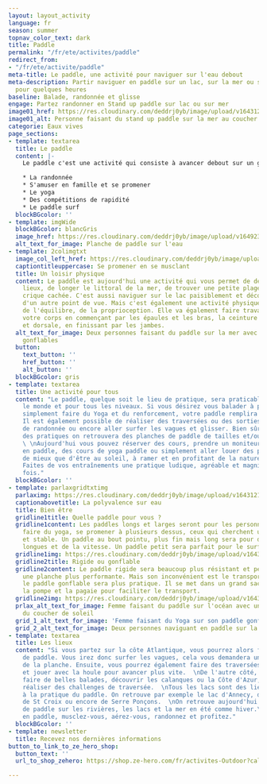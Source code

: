 ```yaml
---
layout: layout_activity
language: fr
season: summer
topnav_color_text: dark
title: Paddle
permalink: "/fr/ete/activites/paddle"
redirect_from:
- "/fr/ete/activite/paddle"
meta-title: Le paddle, une activité pour naviguer sur l'eau debout
meta-description: Partir naviguer en paddle sur un lac, sur la mer ou sur l'océan
  pour quelques heures
baseline: Balade, randonnée et glisse
engage: Partez randonner en Stand up paddle sur lac ou sur mer
image01_href: https://res.cloudinary.com/deddrj0yb/image/upload/v1643121216/website/summer/damir-spanic-yG_kRzUtajU-unsplash_bgrwuc.jpg
image01_alt: Personne faisant du stand up paddle sur la mer au coucher de soleil
categorie: Eaux vives
page_sections:
- template: textarea
  title: Le paddle
  content: |-
    Le paddle c'est une activité qui consiste à avancer debout sur un grande planche en s'aidant d'une pagaie. On peut alors se déplacer sur un lac, sur la mer, sur une rivière et même sur les vagues. Cette activité plutôt récente a su prendre beaucoup d'ampleur depuis quelques années. Cela est surtout dû à la mise en place des stands up paddle gonflables. Un paddle c'est une longue planche qui peut mesurer de 10 à 14 pied. Aujourd'hui on trouve des planches en époxy, en fibre, en carbone mais également en PVC gonflable à haute pression. Cette activité est aujourd'hui présente dans de nombreuses utilités :

    * La randonnée
    * S'amuser en famille et se promener
    * Le yoga
    * Des compétitions de rapidité
    * Le paddle surf
  blockBGcolor: ''
- template: imgWide
  blockBGcolor: blancGris
  image_href: https://res.cloudinary.com/deddrj0yb/image/upload/v1649234225/website/assets/Recadr%C3%A9es/paddle.png
  alt_text_for_image: Planche de paddle sur l'eau
- template: 2colimgtxt
  image_col_left_href: https://res.cloudinary.com/deddrj0yb/image/upload/v1643121215/website/summer/hanif-mahmad-CbMLzxrvwcg-unsplash_ugwttz.jpg
  captiontitleuppercase: Se promener en se musclant
  title: Un loisir physique
  content: Le paddle est aujourd'hui une activité qui vous permet de découvrir des
    lieux, de longer le littoral de la mer, de trouver une petite plage, une petite
    crique cachée. C'est aussi naviguer sur le lac paisiblement et découvrir des paysages
    d'un autre point de vue. Mais c'est également une activité physique qui demande
    de l'équilibre, de la proprioception. Elle va également faire travailler tout
    votre corps en commençant par les épaules et les bras, la ceinture abdominale
    et dorsale, en finissant par les jambes.
  alt_text_for_image: Deux personnes faisant du paddle sur la mer avec des paddles
    gonflables
  button:
    text_button: ''
    href_button: ''
    alt_button: ''
  blockBGcolor: gris
- template: textarea
  title: Une activité pour tous
  content: "Le paddle, quelque soit le lieu de pratique, sera praticable par tout
    le monde et pour tous les niveaux. Si vous désirez vous balader à plusieurs, ou
    simplement faire du Yoga et du renforcement, votre paddle remplira sa mission.
    Il est également possible de réaliser des traversées ou des sorties sportives
    de randonnée ou encore aller surfer les vagues et glisser. Bien sûr en fonction
    des pratiques on retrouvera des planches de paddle de tailles et/ou formes différentes.
    \ \nAujourd'hui vous pouvez réserver des cours, prendre un moniteur pour des expéditions
    en paddle, des cours de yoga paddle ou simplement aller louer des paddles.\n\nQuoi
    de mieux que d'être au soleil, à ramer et en profitant de la nature et des panoramas.
    Faites de vos entraînements une pratique ludique, agréable et magnifique à la
    fois."
  blockBGcolor: ''
- template: parlaxgridtxtimg
  parlaximg: https://res.cloudinary.com/deddrj0yb/image/upload/v1643121215/website/summer/reynzo-u5vx3Ke0_RM-unsplash_korw9x.jpg
  captionabovetitle: La polyvalence sur eau
  title: Bien être
  gridline1title: Quelle paddle pour vous ?
  gridline1content: Les paddles longs et larges seront pour les personnes souhaitant
    faire du yoga, se promener à plusieurs dessus, ceux qui cherchent un paddle facile
    et stable. Un paddle au bout pointu, plus fin mais long sera pour des randonnées
    longues et de la vitesse. Un paddle petit sera parfait pour le surf.
  gridline1img: https://res.cloudinary.com/deddrj0yb/image/upload/v1643121216/website/summer/daniel-frank-ipombqoEXpE-unsplash_i5tdyz.jpg
  gridline2title: Rigide ou gonflable
  gridline2content: Le paddle rigide sera beaucoup plus résistant et permettra d'avoir
    une planche plus performante. Mais son inconvénient est le transport. À l'inverse,
    le paddle gonflable sera plus pratique. Il se met dans un grand sac à dos avec
    la pompe et la pagaie pour faciliter le transport.
  gridline2img: https://res.cloudinary.com/deddrj0yb/image/upload/v1643121215/website/summer/tower-paddle-boards-u-l-P4agRpk-unsplash_v7mozk.jpg
  prlax_alt_text_for_image: Femme faisant du paddle sur l'océan avec une vague lors
    du coucher de soleil
  grid_1_alt_text_for_image: 'Femme faisant du Yoga sur son paddle gonflable '
  grid_2_alt_text_for_image: Deux personnes naviguant en paddle sur la mer
- template: textarea
  title: Les lieux
  content: "Si vous partez sur la côte Atlantique, vous pourrez alors faire deux types
    de paddle. Vous irez donc surfer les vagues, cela vous demandera une bonne maitrise
    de la planche. Ensuite, vous pourrez également faire des traversées dans l'océan
    et jouer avec la houle pour avancer plus vite.  \nDe l'autre côté, vous pourrez
    faire de belles balades, découvrir les calanques ou la Côte d'Azur, ou encore
    réaliser des challenges de traversée.  \nTous les lacs sont des lieux propices
    à la pratique du paddle. On retrouve par exemple le lac d'Annecy, de St Cassien,
    de St Croix ou encore de Serre Ponçons.  \nOn retrouve aujourd'hui des compétitions
    de paddle sur les rivières, les lacs et la mer en été comme hiver.\n\nÉvadez-vous
    en paddle, musclez-vous, aérez-vous, randonnez et profitez."
  blockBGcolor: ''
- template: newsletter
  title: Recevez nos dernières informations
button_to_link_to_ze_hero_shop:
  button_text: ''
  url_to_shop_zehero: https://shop.ze-hero.com/fr/activites-Outdoor?calessonstype=all&catypegenderlistsummer=all&calessonsactivitytype=all&start-date=

---
```

